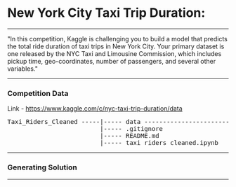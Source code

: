 # New York City Taxi Trip Duration: 

---

"In this competition, Kaggle is challenging you to build a model that predicts the total ride duration of taxi trips in New York City. Your primary dataset is one released by the NYC Taxi and Limousine Commission, which includes pickup time, geo-coordinates, number of passengers, and several other variables."

---

### Competition Data

Link - https://www.kaggle.com/c/nyc-taxi-trip-duration/data

<pre>
Taxi_Riders_Cleaned -----|----- data -------------------------|----- train.csv
                         |----- .gitignore                    |----- test.csv
                         |----- README.md
                         |----- taxi_riders_cleaned.ipynb
</pre>

---

### Generating Solution



---
